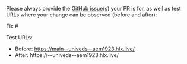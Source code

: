Please always provide the [GitHub issue(s)](../issues) your PR is for, as well as test URLs where your change can be observed (before and after):

Fix #<gh-issue-id>

Test URLs:
- Before: https://main--univeds--aem1923.hlx.live/
- After: https://<branch>--univeds--aem1923.hlx.live/
